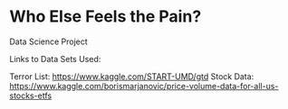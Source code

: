 # Who Else Feels the Pain?
Data Science Project

Links to Data Sets Used:

Terror List: https://www.kaggle.com/START-UMD/gtd
Stock Data: https://www.kaggle.com/borismarjanovic/price-volume-data-for-all-us-stocks-etfs
